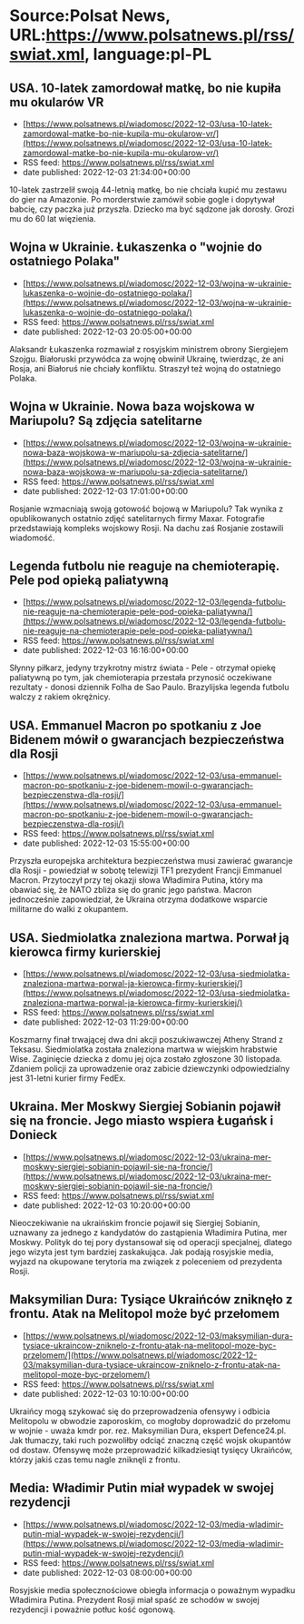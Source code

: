 # Source:Polsat News, URL:https://www.polsatnews.pl/rss/swiat.xml, language:pl-PL

## USA. 10-latek zamordował matkę, bo nie kupiła mu okularów VR
 - [https://www.polsatnews.pl/wiadomosc/2022-12-03/usa-10-latek-zamordowal-matke-bo-nie-kupila-mu-okularow-vr/](https://www.polsatnews.pl/wiadomosc/2022-12-03/usa-10-latek-zamordowal-matke-bo-nie-kupila-mu-okularow-vr/)
 - RSS feed: https://www.polsatnews.pl/rss/swiat.xml
 - date published: 2022-12-03 21:34:00+00:00

10-latek zastrzelił swoją 44-letnią matkę, bo nie chciała kupić mu zestawu do gier na Amazonie. Po morderstwie zamówił sobie gogle i dopytywał babcię, czy paczka już przyszła. Dziecko ma być sądzone jak dorosły. Grozi mu do 60 lat więzienia.

## Wojna w Ukrainie. Łukaszenka o "wojnie do ostatniego Polaka"
 - [https://www.polsatnews.pl/wiadomosc/2022-12-03/wojna-w-ukrainie-lukaszenka-o-wojnie-do-ostatniego-polaka/](https://www.polsatnews.pl/wiadomosc/2022-12-03/wojna-w-ukrainie-lukaszenka-o-wojnie-do-ostatniego-polaka/)
 - RSS feed: https://www.polsatnews.pl/rss/swiat.xml
 - date published: 2022-12-03 20:05:00+00:00

Alaksandr Łukaszenka rozmawiał z rosyjskim ministrem obrony Siergiejem Szojgu. Białoruski przywódca za wojnę obwinił Ukrainę, twierdząc, że ani Rosja, ani Białoruś nie chciały konfliktu. Straszył też wojną do ostatniego Polaka.

## Wojna w Ukrainie. Nowa baza wojskowa w Mariupolu? Są zdjęcia satelitarne
 - [https://www.polsatnews.pl/wiadomosc/2022-12-03/wojna-w-ukrainie-nowa-baza-wojskowa-w-mariupolu-sa-zdjecia-satelitarne/](https://www.polsatnews.pl/wiadomosc/2022-12-03/wojna-w-ukrainie-nowa-baza-wojskowa-w-mariupolu-sa-zdjecia-satelitarne/)
 - RSS feed: https://www.polsatnews.pl/rss/swiat.xml
 - date published: 2022-12-03 17:01:00+00:00

Rosjanie wzmacniają swoją gotowość bojową w Mariupolu? Tak wynika z opublikowanych ostatnio zdjęć satelitarnych firmy Maxar. Fotografie przedstawiają kompleks wojskowy Rosji. Na dachu zaś Rosjanie zostawili wiadomość.

## Legenda futbolu nie reaguje na chemioterapię. Pele pod opieką paliatywną
 - [https://www.polsatnews.pl/wiadomosc/2022-12-03/legenda-futbolu-nie-reaguje-na-chemioterapie-pele-pod-opieka-paliatywna/](https://www.polsatnews.pl/wiadomosc/2022-12-03/legenda-futbolu-nie-reaguje-na-chemioterapie-pele-pod-opieka-paliatywna/)
 - RSS feed: https://www.polsatnews.pl/rss/swiat.xml
 - date published: 2022-12-03 16:16:00+00:00

Słynny piłkarz, jedyny trzykrotny mistrz świata - Pele - otrzymał opiekę paliatywną po tym, jak chemioterapia przestała przynosić oczekiwane rezultaty - donosi dziennik Folha de Sao Paulo. Brazylijska legenda futbolu walczy z rakiem okrężnicy.

## USA. Emmanuel Macron po spotkaniu z Joe Bidenem mówił o gwarancjach bezpieczeństwa dla Rosji
 - [https://www.polsatnews.pl/wiadomosc/2022-12-03/usa-emmanuel-macron-po-spotkaniu-z-joe-bidenem-mowil-o-gwarancjach-bezpieczenstwa-dla-rosji/](https://www.polsatnews.pl/wiadomosc/2022-12-03/usa-emmanuel-macron-po-spotkaniu-z-joe-bidenem-mowil-o-gwarancjach-bezpieczenstwa-dla-rosji/)
 - RSS feed: https://www.polsatnews.pl/rss/swiat.xml
 - date published: 2022-12-03 15:55:00+00:00

Przyszła europejska architektura bezpieczeństwa musi zawierać gwarancje dla Rosji - powiedział w sobotę telewizji TF1 prezydent Francji Emmanuel Macron. Przytoczył przy tej okazji słowa Władimira Putina, który ma obawiać się, że ​​NATO zbliża się do granic jego państwa. Macron jednocześnie zapowiedział, że Ukraina otrzyma dodatkowe wsparcie militarne do walki z okupantem.

## USA. Siedmiolatka znaleziona martwa. Porwał ją kierowca firmy kurierskiej
 - [https://www.polsatnews.pl/wiadomosc/2022-12-03/usa-siedmiolatka-znaleziona-martwa-porwal-ja-kierowca-firmy-kurierskiej/](https://www.polsatnews.pl/wiadomosc/2022-12-03/usa-siedmiolatka-znaleziona-martwa-porwal-ja-kierowca-firmy-kurierskiej/)
 - RSS feed: https://www.polsatnews.pl/rss/swiat.xml
 - date published: 2022-12-03 11:29:00+00:00

Koszmarny finał trwającej dwa dni akcji poszukiwawczej Atheny Strand z Teksasu. Siedmiolatka została znaleziona martwa w wiejskim hrabstwie Wise. Zaginięcie dziecka z domu jej ojca zostało zgłoszone 30 listopada. Zdaniem policji za uprowadzenie oraz zabicie dziewczynki odpowiedzialny jest 31-letni kurier firmy FedEx.

## Ukraina. Mer Moskwy Siergiej Sobianin pojawił się na froncie. Jego miasto wspiera Ługańsk i Donieck
 - [https://www.polsatnews.pl/wiadomosc/2022-12-03/ukraina-mer-moskwy-siergiej-sobianin-pojawil-sie-na-froncie/](https://www.polsatnews.pl/wiadomosc/2022-12-03/ukraina-mer-moskwy-siergiej-sobianin-pojawil-sie-na-froncie/)
 - RSS feed: https://www.polsatnews.pl/rss/swiat.xml
 - date published: 2022-12-03 10:20:00+00:00

Nieoczekiwanie na ukraińskim froncie pojawił się Siergiej Sobianin, uznawany za jednego z kandydatów do zastąpienia Władimira Putina, mer Moskwy. Polityk do tej pory dystansował się od operacji specjalnej, dlatego jego wizyta jest tym bardziej zaskakująca. Jak podają rosyjskie media, wyjazd na okupowane terytoria ma związek z poleceniem od prezydenta Rosji.

## Maksymilian Dura: Tysiące Ukraińców zniknęło z frontu. Atak na Melitopol może być przełomem
 - [https://www.polsatnews.pl/wiadomosc/2022-12-03/maksymilian-dura-tysiace-ukraincow-zniknelo-z-frontu-atak-na-melitopol-moze-byc-przelomem/](https://www.polsatnews.pl/wiadomosc/2022-12-03/maksymilian-dura-tysiace-ukraincow-zniknelo-z-frontu-atak-na-melitopol-moze-byc-przelomem/)
 - RSS feed: https://www.polsatnews.pl/rss/swiat.xml
 - date published: 2022-12-03 10:10:00+00:00

Ukraińcy mogą szykować się do przeprowadzenia ofensywy i odbicia Melitopolu w obwodzie zaporoskim, co mogłoby doprowadzić do przełomu w wojnie - uważa kmdr por. rez. Maksymilian Dura, ekspert Defence24.pl. Jak tłumaczy, taki ruch pozwoliłby odciąć znaczną część wojsk okupantów od dostaw. Ofensywę może przeprowadzić kilkadziesiąt tysięcy Ukraińców, którzy jakiś czas temu nagle zniknęli z frontu.

## Media: Władimir Putin miał wypadek w swojej rezydencji
 - [https://www.polsatnews.pl/wiadomosc/2022-12-03/media-wladimir-putin-mial-wypadek-w-swojej-rezydencji/](https://www.polsatnews.pl/wiadomosc/2022-12-03/media-wladimir-putin-mial-wypadek-w-swojej-rezydencji/)
 - RSS feed: https://www.polsatnews.pl/rss/swiat.xml
 - date published: 2022-12-03 08:00:00+00:00

Rosyjskie media społecznościowe obiegła informacja o poważnym wypadku Władimira Putina. Prezydent Rosji miał spaść ze schodów w swojej rezydencji i poważnie potłuc kość ogonową.

